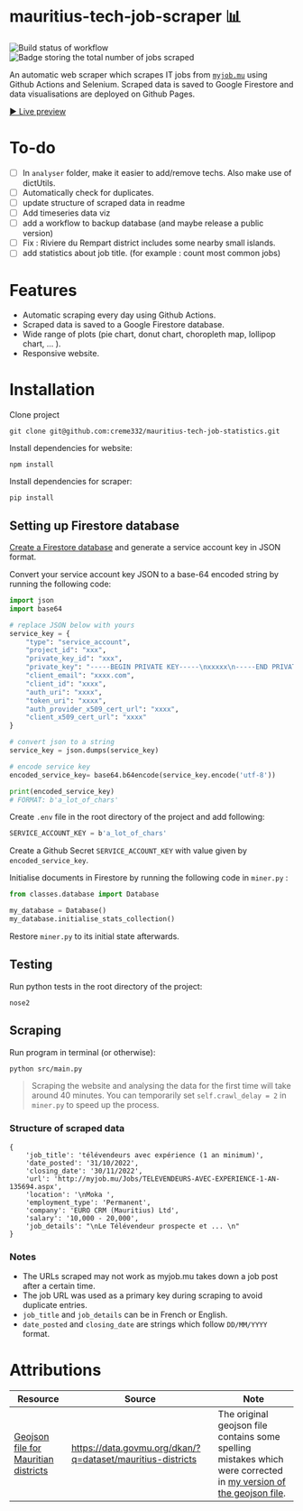 # mauritius-tech-job-scraper 📊 
![Build status of workflow](https://github.com/creme332/mauritius-tech-job-statistics/actions/workflows/scrape.yml/badge.svg)
![Badge storing the total number of jobs scraped](https://img.shields.io/badge/Total%20jobs%20scraped-356-brightgreen)

An automatic web scraper which scrapes IT jobs from [`myjob.mu`](myjob.mu) using Github Actions and Selenium. Scraped data is saved to Google Firestore and data visualisations are deployed on Github Pages. 

[▶ Live preview](https://github.com/creme332/mauritius-tech-job-statistics/dist)

# To-do 
- [ ] In `analyser` folder, make it easier to add/remove techs. Also make use of dictUtils.
- [ ] Automatically check for duplicates.
- [ ] update structure of scraped data in readme
- [ ] Add timeseries data viz
- [ ] add a workflow to backup database (and maybe release a public version)
- [ ] Fix : Riviere du Rempart district includes some nearby small islands.
- [ ] add statistics about job title. (for example : count most common jobs)
  
# Features
- Automatic scraping every day using Github Actions.
- Scraped data is saved to a Google Firestore database.
- Wide range of plots (pie chart, donut chart, choropleth map, lollipop chart, ... ).
- Responsive website.

# Installation
Clone project
```
git clone git@github.com:creme332/mauritius-tech-job-statistics.git
```
Install dependencies for website:
```
npm install
```
Install dependencies for scraper:
```
pip install
```
## Setting up Firestore database 
[Create a Firestore database](https://firebase.google.com/docs/firestore/quickstart#create) and generate a service account key in JSON format.

Convert your service account key JSON to a base-64 encoded string by running the following code:
```python
import json
import base64

# replace JSON below with yours
service_key = {
    "type": "service_account",
    "project_id": "xxx",
    "private_key_id": "xxx",
    "private_key": "-----BEGIN PRIVATE KEY-----\nxxxxx\n-----END PRIVATE KEY-----\n",
    "client_email": "xxxx.com",
    "client_id": "xxxx",
    "auth_uri": "xxxx",
    "token_uri": "xxxx",
    "auth_provider_x509_cert_url": "xxxx",
    "client_x509_cert_url": "xxxx"
}

# convert json to a string
service_key = json.dumps(service_key)

# encode service key
encoded_service_key= base64.b64encode(service_key.encode('utf-8'))

print(encoded_service_key)
# FORMAT: b'a_lot_of_chars'
```

Create `.env` file in the root directory of the project and add following:
```js
SERVICE_ACCOUNT_KEY = b'a_lot_of_chars'
```

Create a Github Secret `SERVICE_ACCOUNT_KEY` with value given by `encoded_service_key`.

Initialise documents in Firestore by running the following code in `miner.py` :
```python
from classes.database import Database

my_database = Database()
my_database.initialise_stats_collection()
```
Restore `miner.py` to its initial state afterwards.

## Testing
Run python tests in the root directory of the project:
```
nose2
```

## Scraping

Run program in terminal (or otherwise):
```sh
python src/main.py
```
> Scraping the website and analysing the data for the first time will take around 40 minutes. You can temporarily set  `self.crawl_delay = 2` in `miner.py` to speed up the process.

### Structure of scraped data ##
```
{
	'job_title': 'télévendeurs avec expérience (1 an minimum)',
	'date_posted': '31/10/2022',
	'closing_date': '30/11/2022',
	'url': 'http://myjob.mu/Jobs/TELEVENDEURS-AVEC-EXPERIENCE-1-AN-135694.aspx',
	'location': '\nMoka ',
	'employment_type': 'Permanent',
	'company': 'EURO CRM (Mauritius) Ltd',
	'salary': '10,000 - 20,000',
	'job_details': "\nLe Télévendeur prospecte et ... \n"
}
```

### Notes
- The URLs scraped may not work as myjob.mu takes down a job post after a certain time. 
- The job URL was used as a primary key during scraping to avoid duplicate entries.
- `job_title` and `job_details` can be in French or English. 
- `date_posted` and `closing_date` are strings which follow `DD/MM/YYYY` format.

# Attributions

Resource | Source | Note
---|---| ---|
[Geojson file for Mauritian districts](data/mauritius-districts-geojson.json) | https://data.govmu.org/dkan/?q=dataset/mauritius-districts | The original geojson file contains some spelling mistakes which were corrected in [my version of the geojson file](data/mauritius-districts-geojson.json).
